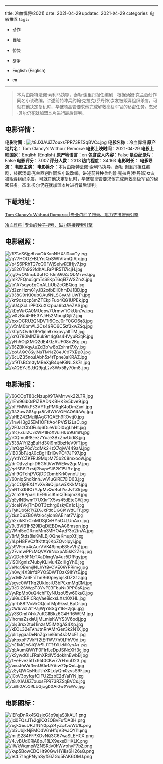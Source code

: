 
---
title: 冷血悍将(2021)
date: 2021-04-29
updated: 2021-04-29
categories: 电影推荐
tags:
- 动作
- 冒险
- 惊悚
- 战争

- English (English)
- en
---


> 本片由斯特法诺·索利马执导，泰勒·谢里丹担任编剧，根据汤姆·克兰西创作同名小说改编，讲述前特种兵约翰·克拉克(乔丹饰)女友被贩毒组织杀害，可就在他决定复仇时，华盛顿高管要求他完成解救高级军官的秘密任务。杰米·贝尔仍在就加盟本片进行最后谈判。

## **电影详情**：

**电影封面**：<img src="https://image.tmdb.org/t/p/w200/t8JXIAUiZ7ouxsFPR73RZSqBVCs.jpg" alt="/t8JXIAUiZ7ouxsFPR73RZSqBVCs.jpg" title="/t8JXIAUiZ7ouxsFPR73RZSqBVCs.jpg">
**电影名称**：冷血悍将
**原产地片名**：Tom Clancy's Without Remorse
**电影上映时间**：2021-04-29
**电影上映国家**：English (English)
**原产地语言**：en
**包含成人内容**：False
**是否纪录片**：False
**电影评分**：7.007
**评分人数**：2318
**热门程度**：34.163
**电影时长**：
**电影导演**：
**电影主演**：
**电影简介**：本片由斯特法诺·索利马执导，泰勒·谢里丹担任编剧，根据汤姆·克兰西创作同名小说改编，讲述前特种兵约翰·克拉克(乔丹饰)女友被贩毒组织杀害，可就在他决定复仇时，华盛顿高管要求他完成解救高级军官的秘密任务。杰米·贝尔仍在就加盟本片进行最后谈判。

## **下载地址**：
[Tom Clancy's Without Remorse |专业的种子搜索、磁力链接搜索引擎](https://movie.amd794.com:2083/?search=Tom%20Clancy%27s%20Without%20Remorse&ordering=&mode=match_phrase&page_size=10&page=1)

[冷血悍将 |专业的种子搜索、磁力链接搜索引擎](https://movie.amd794.com:2083/?search=%E5%86%B7%E8%A1%80%E6%82%8D%E5%B0%86&ordering=&mode=match_phrase&page_size=10&page=1)
 

## **电影剧照**：
<img src="https://image.tmdb.org/t/p/original/fPGeS6jgdLovQAKunNHX8l0avCy.jpg" alt="/fPGeS6jgdLovQAKunNHX8l0avCy.jpg" title="/fPGeS6jgdLovQAKunNHX8l0avCy.jpg"><img src="https://image.tmdb.org/t/p/original/qV7HOOZvBLYnjQpSWIVl7mQiAjx.jpg" alt="/qV7HOOZvBLYnjQpSWIVl7mQiAjx.jpg" title="/qV7HOOZvBLYnjQpSWIVl7mQiAjx.jpg"><img src="https://image.tmdb.org/t/p/original/p4S6PRhTQ7cQ0FWjSelwKElHjv7.jpg" alt="/p4S6PRhTQ7cQ0FWjSelwKElHjv7.jpg" title="/p4S6PRhTQ7cQ0FWjSelwKElHjv7.jpg"><img src="https://image.tmdb.org/t/p/original/oE20Tn9S9fdhALFaP1R5Tl7icjH.jpg" alt="/oE20Tn9S9fdhALFaP1R5Tl7icjH.jpg" title="/oE20Tn9S9fdhALFaP1R5Tl7icjH.jpg"><img src="https://image.tmdb.org/t/p/original/jgDwOQmsEBuHOHdmGi82JQbM7wd.jpg" alt="/jgDwOQmsEBuHOHdmGi82JQbM7wd.jpg" title="/jgDwOQmsEBuHOHdmGi82JQbM7wd.jpg"><img src="https://image.tmdb.org/t/p/original/mR7FQnu5gmTsSEKpT6qEI7WSZmX.jpg" alt="/mR7FQnu5gmTsSEKpT6qEI7WSZmX.jpg" title="/mR7FQnu5gmTsSEKpT6qEI7WSZmX.jpg"><img src="https://image.tmdb.org/t/p/original/jn1A7sqyoEqCnALLiUbZcGiBQog.jpg" alt="/jn1A7sqyoEqCnALLiUbZcGiBQog.jpg" title="/jn1A7sqyoEqCnALLiUbZcGiBQog.jpg"><img src="https://image.tmdb.org/t/p/original/dZznHzmG1yJB2xdbEiiChmDJ1BD.jpg" alt="/dZznHzmG1yJB2xdbEiiChmDJ1BD.jpg" title="/dZznHzmG1yJB2xdbEiiChmDJ1BD.jpg"><img src="https://image.tmdb.org/t/p/original/938G9rKIOubOAu5NLSCyAMiUwTn.jpg" alt="/938G9rKIOubOAu5NLSCyAMiUwTn.jpg" title="/938G9rKIOubOAu5NLSCyAMiUwTn.jpg"><img src="https://image.tmdb.org/t/p/original/kn9osqcpSmZTEkpiFuo4QG1UPEk.jpg" alt="/kn9osqcpSmZTEkpiFuo4QG1UPEk.jpg" title="/kn9osqcpSmZTEkpiFuo4QG1UPEk.jpg"><img src="https://image.tmdb.org/t/p/original/uU4jXcLrPP0XuXkzpua6b3AeZAS.jpg" alt="/uU4jXcLrPP0XuXkzpua6b3AeZAS.jpg" title="/uU4jXcLrPP0XuXkzpua6b3AeZAS.jpg"><img src="https://image.tmdb.org/t/p/original/kDpWrGAOMUepw7UrmwTiOkUjn7w.jpg" alt="/kDpWrGAOMUepw7UrmwTiOkUjn7w.jpg" title="/kDpWrGAOMUepw7UrmwTiOkUjn7w.jpg"><img src="https://image.tmdb.org/t/p/original/wKzBu4FlFE3YJiHs2MbugGijli2.jpg" alt="/wKzBu4FlFE3YJiHs2MbugGijli2.jpg" title="/wKzBu4FlFE3YJiHs2MbugGijli2.jpg"><img src="https://image.tmdb.org/t/p/original/bxxOCRUZQNDVTr6OcJ0nF0GO6q8.jpg" alt="/bxxOCRUZQNDVTr6OcJ0nF0GO6q8.jpg" title="/bxxOCRUZQNDVTr6OcJ0nF0GO6q8.jpg"><img src="https://image.tmdb.org/t/p/original/v5nM0bmVL2Cs4GRO6C5kf3xwZSq.jpg" alt="/v5nM0bmVL2Cs4GRO6C5kf3xwZSq.jpg" title="/v5nM0bmVL2Cs4GRO6C5kf3xwZSq.jpg"><img src="https://image.tmdb.org/t/p/original/kCpNOv6c0Pe1jnn9xexpvyalfTM.jpg" alt="/kCpNOv6c0Pe1jnn9xexpvyalfTM.jpg" title="/kCpNOv6c0Pe1jnn9xexpvyalfTM.jpg"><img src="https://image.tmdb.org/t/p/original/xnG780MNZ9uk9m4gGs4HVyuR3qR.jpg" alt="/xnG780MNZ9uk9m4gGs4HVyuR3qR.jpg" title="/xnG780MNZ9uk9m4gGs4HVyuR3qR.jpg"><img src="https://image.tmdb.org/t/p/original/yFh5OjjXMiQ2dE4KIzAUFO8o2Kg.jpg" alt="/yFh5OjjXMiQ2dE4KIzAUFO8o2Kg.jpg" title="/yFh5OjjXMiQ2dE4KIzAUFO8o2Kg.jpg"><img src="https://image.tmdb.org/t/p/original/66ZBkVqyAuZd3b1w8bZxhnrl7Xy.jpg" alt="/66ZBkVqyAuZd3b1w8bZxhnrl7Xy.jpg" title="/66ZBkVqyAuZd3b1w8bZxhnrl7Xy.jpg"><img src="https://image.tmdb.org/t/p/original/zcAAGC62yjNaTM4sZ6eJCd7XBpO.jpg" alt="/zcAAGC62yjNaTM4sZ6eJCd7XBpO.jpg" title="/zcAAGC62yjNaTM4sZ6eJCd7XBpO.jpg"><img src="https://image.tmdb.org/t/p/original/6dUZ35nouIAbh5z4rTpne3aKRAZ.jpg" alt="/6dUZ35nouIAbh5z4rTpne3aKRAZ.jpg" title="/6dUZ35nouIAbh5z4rTpne3aKRAZ.jpg"><img src="https://image.tmdb.org/t/p/original/of9TsBCnGyMBeXgB4qeK8NLSk7n.jpg" alt="/of9TsBCnGyMBeXgB4qeK8NLSk7n.jpg" title="/of9TsBCnGyMBeXgB4qeK8NLSk7n.jpg"><img src="https://image.tmdb.org/t/p/original/xAQEYJSJdQ9jqL2v3Wx5By70m8l.jpg" alt="/xAQEYJSJdQ9jqL2v3Wx5By70m8l.jpg" title="/xAQEYJSJdQ9jqL2v3Wx5By70m8l.jpg">

## **电影海报**：
<img src="https://image.tmdb.org/t/p/original/6GCOpT8QcNzup09TAMmvvk22LTR.jpg" alt="/6GCOpT8QcNzup09TAMmvvk22LTR.jpg" title="/6GCOpT8QcNzup09TAMmvvk22LTR.jpg"><img src="https://image.tmdb.org/t/p/original/rEm96ib0sPiZBADNKBHKBv5bve9.jpg" alt="/rEm96ib0sPiZBADNKBHKBv5bve9.jpg" title="/rEm96ib0sPiZBADNKBHKBv5bve9.jpg"><img src="https://image.tmdb.org/t/p/original/oRFMWkP33VY1tpPMRqK4oDmZunI.jpg" alt="/oRFMWkP33VY1tpPMRqK4oDmZunI.jpg" title="/oRFMWkP33VY1tpPMRqK4oDmZunI.jpg"><img src="https://image.tmdb.org/t/p/original/3A2owG58gqx8fzRWhVOMAO6lbWq.jpg" alt="/3A2owG58gqx8fzRWhVOMAO6lbWq.jpg" title="/3A2owG58gqx8fzRWhVOMAO6lbWq.jpg"><img src="https://image.tmdb.org/t/p/original/uHEZ4ZMziIjlAgCTQAEh9ROvtj0.jpg" alt="/uHEZ4ZMziIjlAgCTQAEh9ROvtj0.jpg" title="/uHEZ4ZMziIjlAgCTQAEh9ROvtj0.jpg"><img src="https://image.tmdb.org/t/p/original/1mvH3g25EM1OFfrAo4PVt512LsC.jpg" alt="/1mvH3g25EM1OFfrAo4PVt512LsC.jpg" title="/1mvH3g25EM1OFfrAo4PVt512LsC.jpg"><img src="https://image.tmdb.org/t/p/original/2F0azCbOFulq6DueVbDl0kgLhHt.jpg" alt="/2F0azCbOFulq6DueVbDl0kgLhHt.jpg" title="/2F0azCbOFulq6DueVbDl0kgLhHt.jpg"><img src="https://image.tmdb.org/t/p/original/mqFZul2C3xWP1IFoXvuiHU69GmN.jpg" alt="/mqFZul2C3xWP1IFoXvuiHU69GmN.jpg" title="/mqFZul2C3xWP1IFoXvuiHU69GmN.jpg"><img src="https://image.tmdb.org/t/p/original/rOQmuIR8eez7Yuae3BxZnvUidiS.jpg" alt="/rOQmuIR8eez7Yuae3BxZnvUidiS.jpg" title="/rOQmuIR8eez7Yuae3BxZnvUidiS.jpg"><img src="https://image.tmdb.org/t/p/original/538A1YjZgBuHd3QI9mBbzHeV9fT.jpg" alt="/538A1YjZgBuHd3QI9mBbzHeV9fT.jpg" title="/538A1YjZgBuHd3QI9mBbzHeV9fT.jpg"><img src="https://image.tmdb.org/t/p/original/lmQgzP6cVcdMk2HzX7qjvV449aM.jpg" alt="/lmQgzP6cVcdMk2HzX7qjvV449aM.jpg" title="/lmQgzP6cVcdMk2HzX7qjvV449aM.jpg"><img src="https://image.tmdb.org/t/p/original/lBO3bFJqA0cBgHErlQvPO47JT97.jpg" alt="/lBO3bFJqA0cBgHErlQvPO47JT97.jpg" title="/lBO3bFJqA0cBgHErlQvPO47JT97.jpg"><img src="https://image.tmdb.org/t/p/original/yYtIYCZKFRJ9MqpM75b2C8mxooW.jpg" alt="/yYtIYCZKFRJ9MqpM75b2C8mxooW.jpg" title="/yYtIYCZKFRJ9MqpM75b2C8mxooW.jpg"><img src="https://image.tmdb.org/t/p/original/dnOjfvzhphD6G5ttVw1WE5w2guM.jpg" alt="/dnOjfvzhphD6G5ttVw1WE5w2guM.jpg" title="/dnOjfvzhphD6G5ttVw1WE5w2guM.jpg"><img src="https://image.tmdb.org/t/p/original/qcl5B6I3zotjPbvpcSi62K15JBz.jpg" alt="/qcl5B6I3zotjPbvpcSi62K15JBz.jpg" title="/qcl5B6I3zotjPbvpcSi62K15JBz.jpg"><img src="https://image.tmdb.org/t/p/original/nIf9QTchj7VGjDDDbmbKrk0ynoU.jpg" alt="/nIf9QTchj7VGjDDDbmbKrk0ynoU.jpg" title="/nIf9QTchj7VGjDDDbmbKrk0ynoU.jpg"><img src="https://image.tmdb.org/t/p/original/6OnlqShdRinhJwV1uGiRE70lD63.jpg" alt="/6OnlqShdRinhJwV1uGiRE70lD63.jpg" title="/6OnlqShdRinhJwV1uGiRE70lD63.jpg"><img src="https://image.tmdb.org/t/p/original/qdCOj9EX4YvXv8uQijpsw5XKkMt.jpg" alt="/qdCOj9EX4YvXv8uQijpsw5XKkMt.jpg" title="/qdCOj9EX4YvXv8uQijpsw5XKkMt.jpg"><img src="https://image.tmdb.org/t/p/original/nNTrZ96G5YJpMvQd4ufIYxJvTZ5.jpg" alt="/nNTrZ96G5YJpMvQd4ufIYxJvTZ5.jpg" title="/nNTrZ96G5YJpMvQd4ufIYxJvTZ5.jpg"><img src="https://image.tmdb.org/t/p/original/2qn28PpaeLhE9h7sIKmQT6ojmzS.jpg" alt="/2qn28PpaeLhE9h7sIKmQT6ojmzS.jpg" title="/2qn28PpaeLhE9h7sIKmQT6ojmzS.jpg"><img src="https://image.tmdb.org/t/p/original/qEylNBwmT7UXkrTX5vs45dEteCW.jpg" alt="/qEylNBwmT7UXkrTX5vs45dEteCW.jpg" title="/qEylNBwmT7UXkrTX5vs45dEteCW.jpg"><img src="https://image.tmdb.org/t/p/original/dqeNVkjTmDOT3txhrg6skyEn1c1.jpg" alt="/dqeNVkjTmDOT3txhrg6skyEn1c1.jpg" title="/dqeNVkjTmDOT3txhrg6skyEn1c1.jpg"><img src="https://image.tmdb.org/t/p/original/FykD66RTyZlXJxPdcDGCMWdCFF.jpg" alt="/FykD66RTyZlXJxPdcDGCMWdCFF.jpg" title="/FykD66RTyZlXJxPdcDGCMWdCFF.jpg"><img src="https://image.tmdb.org/t/p/original/zisnDuZBQWzio4ylon8AElnat7V.jpg" alt="/zisnDuZBQWzio4ylon8AElnat7V.jpg" title="/zisnDuZBQWzio4ylon8AElnat7V.jpg"><img src="https://image.tmdb.org/t/p/original/h3xikKfrCmMDSjCeHY5O4LUnAxx.jpg" alt="/h3xikKfrCmMDSjCeHY5O4LUnAxx.jpg" title="/h3xikKfrCmMDSjCeHY5O4LUnAxx.jpg"><img src="https://image.tmdb.org/t/p/original/9uBVlB1h529lDqDfEBDwAG6mspn.jpg" alt="/9uBVlB1h529lDqDfEBDwAG6mspn.jpg" title="/9uBVlB1h529lDqDfEBDwAG6mspn.jpg"><img src="https://image.tmdb.org/t/p/original/7Mnl5eGRmoMm3MHO4yzP3o2tnVA.jpg" alt="/7Mnl5eGRmoMm3MHO4yzP3o2tnVA.jpg" title="/7Mnl5eGRmoMm3MHO4yzP3o2tnVA.jpg"><img src="https://image.tmdb.org/t/p/original/8rMj5tds8leKMLBjI0QneKmupXf.jpg" alt="/8rMj5tds8leKMLBjI0QneKmupXf.jpg" title="/8rMj5tds8leKMLBjI0QneKmupXf.jpg"><img src="https://image.tmdb.org/t/p/original/hLpH8FVOzftKtttq0KpZQvolpyi.jpg" alt="/hLpH8FVOzftKtttq0KpZQvolpyi.jpg" title="/hLpH8FVOzftKtttq0KpZQvolpyi.jpg"><img src="https://image.tmdb.org/t/p/original/s9VFcru4oAurVVK49jmpB35vVhZ.jpg" alt="/s9VFcru4oAurVVK49jmpB35vVhZ.jpg" title="/s9VFcru4oAurVVK49jmpB35vVhZ.jpg"><img src="https://image.tmdb.org/t/p/original/27vmwPPcMQVAY6NcxpAf5kK2Zeq.jpg" alt="/27vmwPPcMQVAY6NcxpAf5kK2Zeq.jpg" title="/27vmwPPcMQVAY6NcxpAf5kK2Zeq.jpg"><img src="https://image.tmdb.org/t/p/original/v2Dch5FNeTXaDlmgVa4ue5DfFgy.jpg" alt="/v2Dch5FNeTXaDlmgVa4ue5DfFgy.jpg" title="/v2Dch5FNeTXaDlmgVa4ue5DfFgy.jpg"><img src="https://image.tmdb.org/t/p/original/iSOKgnlz74ubyKLiMu4ZclHgYh6.jpg" alt="/iSOKgnlz74ubyKLiMu4ZclHgYh6.jpg" title="/iSOKgnlz74ubyKLiMu4ZclHgYh6.jpg"><img src="https://image.tmdb.org/t/p/original/eNqOBemjINLhYtBvCVE09YFRimg.jpg" alt="/eNqOBemjINLhYtBvCVE09YFRimg.jpg" title="/eNqOBemjINLhYtBvCVE09YFRimg.jpg"><img src="https://image.tmdb.org/t/p/original/nGwj4X3lnfdPYOSDWTOzX9IhYtE.jpg" alt="/nGwj4X3lnfdPYOSDWTOzX9IhYtE.jpg" title="/nGwj4X3lnfdPYOSDWTOzX9IhYtE.jpg"><img src="https://image.tmdb.org/t/p/original/voME7a6FhThnB6OpeybjsSDZX1z.jpg" alt="/voME7a6FhThnB6OpeybjsSDZX1z.jpg" title="/voME7a6FhThnB6OpeybjsSDZX1z.jpg"><img src="https://image.tmdb.org/t/p/original/sgvc0WTNq2UkIqoiU3bP0xmMgDM.jpg" alt="/sgvc0WTNq2UkIqoiU3bP0xmMgDM.jpg" title="/sgvc0WTNq2UkIqoiU3bP0xmMgDM.jpg"><img src="https://image.tmdb.org/t/p/original/3eDl26WgoT3YvPEBFbuNu3PP0a5.jpg" alt="/3eDl26WgoT3YvPEBFbuNu3PP0a5.jpg" title="/3eDl26WgoT3YvPEBFbuNu3PP0a5.jpg"><img src="https://image.tmdb.org/t/p/original/yvRpMb0uQ4chF0yNUzoU5w60kaC.jpg" alt="/yvRpMb0uQ4chF0yNUzoU5w60kaC.jpg" title="/yvRpMb0uQ4chF0yNUzoU5w60kaC.jpg"><img src="https://image.tmdb.org/t/p/original/uiGuCBPICRqVaeBicxsLXs40XHL.jpg" alt="/uiGuCBPICRqVaeBicxsLXs40XHL.jpg" title="/uiGuCBPICRqVaeBicxsLXs40XHL.jpg"><img src="https://image.tmdb.org/t/p/original/qrrb88fVoMrOQcoTMp9kvsLBpDr.jpg" alt="/qrrb88fVoMrOQcoTMp9kvsLBpDr.jpg" title="/qrrb88fVoMrOQcoTMp9kvsLBpDr.jpg"><img src="https://image.tmdb.org/t/p/original/zWluvcl2mPajWjYr8SgY1BH2jqu.jpg" alt="/zWluvcl2mPajWjYr8SgY1BH2jqu.jpg" title="/zWluvcl2mPajWjYr8SgY1BH2jqu.jpg"><img src="https://image.tmdb.org/t/p/original/y3SOml74vk7uKGRBkz6G4HR6W9M.jpg" alt="/y3SOml74vk7uKGRBkz6G4HR6W9M.jpg" title="/y3SOml74vk7uKGRBkz6G4HR6W9M.jpg"><img src="https://image.tmdb.org/t/p/original/lhcmaZsxluUjMLm1shWYSBV6odj.jpg" alt="/lhcmaZsxluUjMLm1shWYSBV6odj.jpg" title="/lhcmaZsxluUjMLm1shWYSBV6odj.jpg"><img src="https://image.tmdb.org/t/p/original/olq3rsx2tu41inzsM5iMXgAS4Xp.jpg" alt="/olq3rsx2tu41inzsM5iMXgAS4Xp.jpg" title="/olq3rsx2tu41inzsM5iMXgAS4Xp.jpg"><img src="https://image.tmdb.org/t/p/original/kEOL32eTAhJtnRnAMrGen3k2N1X.jpg" alt="/kEOL32eTAhJtnRnAMrGen3k2N1X.jpg" title="/kEOL32eTAhJtnRnAMrGen3k2N1X.jpg"><img src="https://image.tmdb.org/t/p/original/plrLygaaDeNnZgxnel6m4sDMcE1.jpg" alt="/plrLygaaDeNnZgxnel6m4sDMcE1.jpg" title="/plrLygaaDeNnZgxnel6m4sDMcE1.jpg"><img src="https://image.tmdb.org/t/p/original/aKpxpF7VhFf2tEffWV7h9LPhV9d.jpg" alt="/aKpxpF7VhFf2tEffWV7h9LPhV9d.jpg" title="/aKpxpF7VhFf2tEffWV7h9LPhV9d.jpg"><img src="https://image.tmdb.org/t/p/original/o81MQb6JQVr5IJ1F3fXUd8KynAs.jpg" alt="/o81MQb6JQVr5IJ1F3fXUd8KynAs.jpg" title="/o81MQb6JQVr5IJ1F3fXUd8KynAs.jpg"><img src="https://image.tmdb.org/t/p/original/qbAumQWYF0FIrfLeDpJSiNcXH3g.jpg" alt="/qbAumQWYF0FIrfLeDpJSiNcXH3g.jpg" title="/qbAumQWYF0FIrfLeDpJSiNcXH3g.jpg"><img src="https://image.tmdb.org/t/p/original/kSywdOILFRahXRdIV5dokhnEwbB.jpg" alt="/kSywdOILFRahXRdIV5dokhnEwbB.jpg" title="/kSywdOILFRahXRdIV5dokhnEwbB.jpg"><img src="https://image.tmdb.org/t/p/original/1HeEvez5tTx9l40CKw77rHmuD23.jpg" alt="/1HeEvez5tTx9l40CKw77rHmuD23.jpg" title="/1HeEvez5tTx9l40CKw77rHmuD23.jpg"><img src="https://image.tmdb.org/t/p/original/zquJfcVdRvnU6krNYttiw70pQcL.jpg" alt="/zquJfcVdRvnU6krNYttiw70pQcL.jpg" title="/zquJfcVdRvnU6krNYttiw70pQcL.jpg"><img src="https://image.tmdb.org/t/p/original/zSyQWQsHbjTjhXKLdyQm0zvsS9F.jpg" alt="/zSyQWQsHbjTjhXKLdyQm0zvsS9F.jpg" title="/zSyQWQsHbjTjhXKLdyQm0zvsS9F.jpg"><img src="https://image.tmdb.org/t/p/original/jCbV3pyfqsfCiFU2EzbE2dVaIYN.jpg" alt="/jCbV3pyfqsfCiFU2EzbE2dVaIYN.jpg" title="/jCbV3pyfqsfCiFU2EzbE2dVaIYN.jpg"><img src="https://image.tmdb.org/t/p/original/t8JXIAUiZ7ouxsFPR73RZSqBVCs.jpg" alt="/t8JXIAUiZ7ouxsFPR73RZSqBVCs.jpg" title="/t8JXIAUiZ7ouxsFPR73RZSqBVCs.jpg"><img src="https://image.tmdb.org/t/p/original/ciiIh0A53KEbGjogD0Ai6w9YeWo.jpg" alt="/ciiIh0A53KEbGjogD0Ai6w9YeWo.jpg" title="/ciiIh0A53KEbGjogD0Ai6w9YeWo.jpg">

## **电影图标**：
<img src="https://image.tmdb.org/t/p/original/lEFqDnRx4SQsjxG8p9ajaSBkAU1.png" alt="/lEFqDnRx4SQsjxG8p9ajaSBkAU1.png" title="/lEFqDnRx4SQsjxG8p9ajaSBkAU1.png"><img src="https://image.tmdb.org/t/p/original/jci0FQsJTe2gjKXtEQBvFufDA3H.png" alt="/jci0FQsJTe2gjKXtEQBvFufDA3H.png" title="/jci0FQsJTe2gjKXtEQBvFufDA3H.png"><img src="https://image.tmdb.org/t/p/original/egkSauURUfNN3pq24yZxJ5uWb1k.png" alt="/egkSauURUfNN3pq24yZxJ5uWb1k.png" title="/egkSauURUfNN3pq24yZxJ5uWb1k.png"><img src="https://image.tmdb.org/t/p/original/ol5UbjkNjEMOdV6nHfqV3wJQYI1.png" alt="/ol5UbjkNjEMOdV6nHfqV3wJQYI1.png" title="/ol5UbjkNjEMOdV6nHfqV3wJQYI1.png"><img src="https://image.tmdb.org/t/p/original/mrjS284FFPXDvNQ3C67waSLEHGX.png" alt="/mrjS284FFPXDvNQ3C67waSLEHGX.png" title="/mrjS284FFPXDvNQ3C67waSLEHGX.png"><img src="https://image.tmdb.org/t/p/original/4JvBUd0RjA8pJ18LX9exeElHXLK.png" alt="/4JvBUd0RjA8pJ18LX9exeElHXLK.png" title="/4JvBUd0RjA8pJ18LX9exeElHXLK.png"><img src="https://image.tmdb.org/t/p/original/iIWkWqmpWZNSRdv0hWwohyF7b2.png" alt="/iIWkWqmpWZNSRdv0hWwohyF7b2.png" title="/iIWkWqmpWZNSRdv0hWwohyF7b2.png"><img src="https://image.tmdb.org/t/p/original/kvp5BowODQHt9OGwHYiRs6H26aQ.png" alt="/kvp5BowODQHt9OGwHYiRs6H26aQ.png" title="/kvp5BowODQHt9OGwHYiRs6H26aQ.png"><img src="https://image.tmdb.org/t/p/original/eCL71hgPMynSyf56ZGq5PAK6OMJ.png" alt="/eCL71hgPMynSyf56ZGq5PAK6OMJ.png" title="/eCL71hgPMynSyf56ZGq5PAK6OMJ.png">
